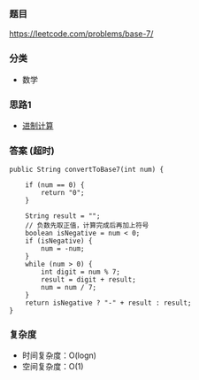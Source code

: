 ### 题目
https://leetcode.com/problems/base-7/

### 分类
* 数学

### 思路1
* [进制计算](https://www.cnblogs.com/gaizai/p/4233780.html)

### 答案 (超时)
```
public String convertToBase7(int num) {

    if (num == 0) {
        return "0";
    } 
    
    String result = "";
    // 负数先取正值，计算完成后再加上符号
    boolean isNegative = num < 0;
    if (isNegative) {
        num = -num;
    }
    while (num > 0) {
        int digit = num % 7;
        result = digit + result;
        num = num / 7;
    }
    return isNegative ? "-" + result : result;
}
```

### 复杂度
* 时间复杂度：O(logn)
* 空间复杂度：O(1)
